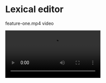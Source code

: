 # Lexical editor

feature-one.mp4 video

<video src="public/feature-one.mp4" controls title="Title"></video>
